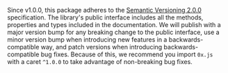 Since v1.0.0, this package adheres to the [Semantic Versioning 2.0.0](http://semver.org/) specification. The library's public interface includes all the methods, properties and types included in the documentation. We will publish with a major version bump for any breaking change to the public interface, use a minor version bump when introducing new features in a backwards-compatible way, and patch versions when introducing backwards-compatible bug fixes. Because of this, we recommend you import `0x.js` with a caret `^1.0.0` to take advantage of non-breaking bug fixes.
